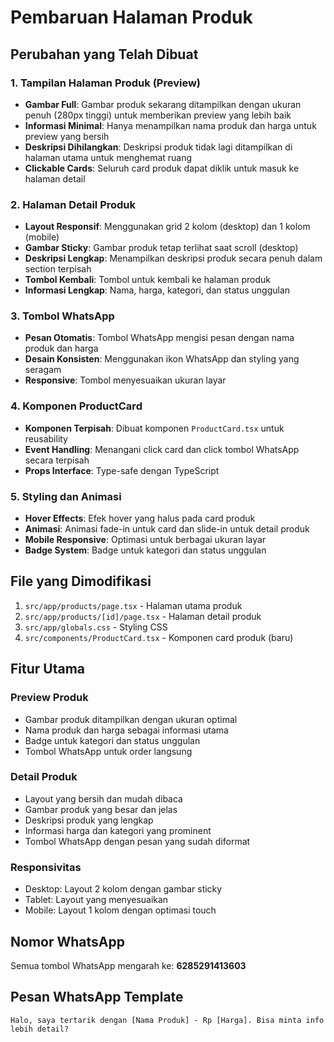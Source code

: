 # Pembaruan Halaman Produk

## Perubahan yang Telah Dibuat

### 1. Tampilan Halaman Produk (Preview)
- **Gambar Full**: Gambar produk sekarang ditampilkan dengan ukuran penuh (280px tinggi) untuk memberikan preview yang lebih baik
- **Informasi Minimal**: Hanya menampilkan nama produk dan harga untuk preview yang bersih
- **Deskripsi Dihilangkan**: Deskripsi produk tidak lagi ditampilkan di halaman utama untuk menghemat ruang
- **Clickable Cards**: Seluruh card produk dapat diklik untuk masuk ke halaman detail

### 2. Halaman Detail Produk
- **Layout Responsif**: Menggunakan grid 2 kolom (desktop) dan 1 kolom (mobile)
- **Gambar Sticky**: Gambar produk tetap terlihat saat scroll (desktop)
- **Deskripsi Lengkap**: Menampilkan deskripsi produk secara penuh dalam section terpisah
- **Tombol Kembali**: Tombol untuk kembali ke halaman produk
- **Informasi Lengkap**: Nama, harga, kategori, dan status unggulan

### 3. Tombol WhatsApp
- **Pesan Otomatis**: Tombol WhatsApp mengisi pesan dengan nama produk dan harga
- **Desain Konsisten**: Menggunakan ikon WhatsApp dan styling yang seragam
- **Responsive**: Tombol menyesuaikan ukuran layar

### 4. Komponen ProductCard
- **Komponen Terpisah**: Dibuat komponen `ProductCard.tsx` untuk reusability
- **Event Handling**: Menangani click card dan click tombol WhatsApp secara terpisah
- **Props Interface**: Type-safe dengan TypeScript

### 5. Styling dan Animasi
- **Hover Effects**: Efek hover yang halus pada card produk
- **Animasi**: Animasi fade-in untuk card dan slide-in untuk detail produk
- **Mobile Responsive**: Optimasi untuk berbagai ukuran layar
- **Badge System**: Badge untuk kategori dan status unggulan

## File yang Dimodifikasi

1. `src/app/products/page.tsx` - Halaman utama produk
2. `src/app/products/[id]/page.tsx` - Halaman detail produk
3. `src/app/globals.css` - Styling CSS
4. `src/components/ProductCard.tsx` - Komponen card produk (baru)

## Fitur Utama

### Preview Produk
- Gambar produk ditampilkan dengan ukuran optimal
- Nama produk dan harga sebagai informasi utama
- Badge untuk kategori dan status unggulan
- Tombol WhatsApp untuk order langsung

### Detail Produk
- Layout yang bersih dan mudah dibaca
- Gambar produk yang besar dan jelas
- Deskripsi produk yang lengkap
- Informasi harga dan kategori yang prominent
- Tombol WhatsApp dengan pesan yang sudah diformat

### Responsivitas
- Desktop: Layout 2 kolom dengan gambar sticky
- Tablet: Layout yang menyesuaikan
- Mobile: Layout 1 kolom dengan optimasi touch

## Nomor WhatsApp
Semua tombol WhatsApp mengarah ke: **6285291413603**

## Pesan WhatsApp Template
```
Halo, saya tertarik dengan [Nama Produk] - Rp [Harga]. Bisa minta info lebih detail?
```